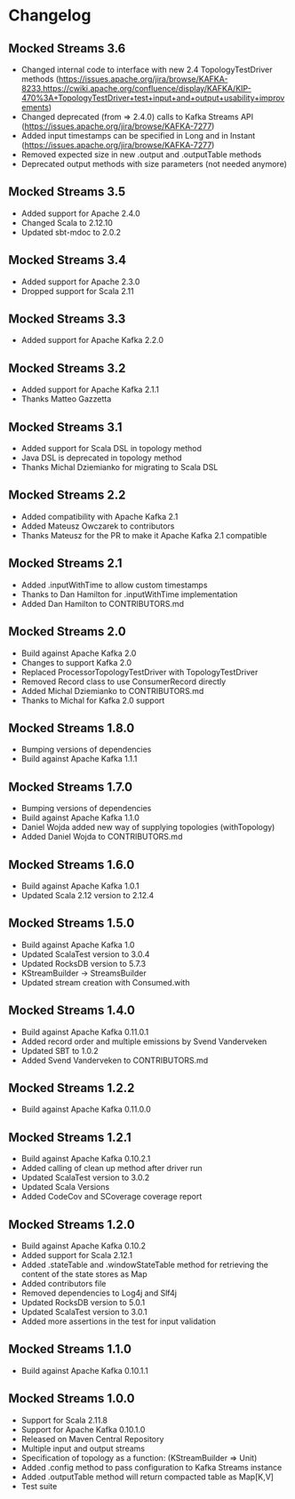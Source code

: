 # Changelog

## Mocked Streams 3.6

* Changed internal code to interface with new 2.4 TopologyTestDriver methods (https://issues.apache.org/jira/browse/KAFKA-8233,https://cwiki.apache.org/confluence/display/KAFKA/KIP-470%3A+TopologyTestDriver+test+input+and+output+usability+improvements)
* Changed deprecated (from => 2.4.0) calls to Kafka Streams API (https://issues.apache.org/jira/browse/KAFKA-7277) 
* Added input timestamps can be specified in Long and in Instant (https://issues.apache.org/jira/browse/KAFKA-7277)
* Removed expected size in new .output and .outputTable methods
* Deprecated output methods with size parameters (not needed anymore)

## Mocked Streams 3.5

* Added support for Apache 2.4.0
* Changed Scala to 2.12.10
* Updated sbt-mdoc to 2.0.2

## Mocked Streams 3.4

* Added support for Apache 2.3.0
* Dropped support for Scala 2.11

## Mocked Streams 3.3

* Added support for Apache Kafka 2.2.0

## Mocked Streams 3.2

* Added support for Apache Kafka 2.1.1
* Thanks Matteo Gazzetta

## Mocked Streams 3.1

* Added support for Scala DSL in topology method 
* Java DSL is deprecated in topology method
* Thanks Michal Dziemianko for migrating to Scala DSL 

## Mocked Streams 2.2

* Added compatibility with Apache Kafka 2.1 
* Added Mateusz Owczarek to contributors
* Thanks Mateusz for the PR to make it Apache Kafka 2.1 compatible

## Mocked Streams 2.1

* Added .inputWithTime to allow custom timestamps 
* Thanks to Dan Hamilton for .inputWithTime implementation
* Added Dan Hamilton to CONTRIBUTORS.md

## Mocked Streams 2.0

* Build against Apache Kafka 2.0
* Changes to support Kafka 2.0
* Replaced ProcessorTopologyTestDriver with TopologyTestDriver
* Removed Record class to use ConsumerRecord directly
* Added Michal Dziemianko to CONTRIBUTORS.md
* Thanks to Michal for Kafka 2.0 support

## Mocked Streams 1.8.0

* Bumping versions of dependencies
* Build against Apache Kafka 1.1.1

## Mocked Streams 1.7.0

* Bumping versions of dependencies
* Build against Apache Kafka 1.1.0
* Daniel Wojda added new way of supplying topologies (withTopology)
* Added Daniel Wojda to CONTRIBUTORS.md

## Mocked Streams 1.6.0

* Build against Apache Kafka 1.0.1
* Updated Scala 2.12 version to 2.12.4

## Mocked Streams 1.5.0

* Build against Apache Kafka 1.0
* Updated ScalaTest version to 3.0.4
* Updated RocksDB version to 5.7.3
* KStreamBuilder -> StreamsBuilder
* Updated stream creation with Consumed.with

## Mocked Streams 1.4.0

* Build against Apache Kafka 0.11.0.1
* Added record order and multiple emissions by Svend Vanderveken
* Updated SBT to 1.0.2
* Added Svend Vanderveken to CONTRIBUTORS.md

## Mocked Streams 1.2.2

* Build against Apache Kafka 0.11.0.0

## Mocked Streams 1.2.1

* Build against Apache Kafka 0.10.2.1
* Added calling of clean up method after driver run 
* Updated ScalaTest version to 3.0.2
* Updated Scala Versions 
* Added CodeCov and SCoverage coverage report

## Mocked Streams 1.2.0

* Build against Apache Kafka 0.10.2
* Added support for Scala 2.12.1
* Added .stateTable and .windowStateTable method for retrieving the content of the state stores as Map
* Added contributors file
* Removed dependencies to Log4j and Slf4j
* Updated RocksDB version to 5.0.1
* Updated ScalaTest version to 3.0.1
* Added more assertions in the test for input validation 

## Mocked Streams 1.1.0 

* Build against Apache Kafka 0.10.1.1

## Mocked Streams 1.0.0

* Support for Scala 2.11.8
* Support for Apache Kafka 0.10.1.0
* Released on Maven Central Repository
* Multiple input and output streams
* Specification of topology as a function: (KStreamBuilder => Unit)
* Added .config method to pass configuration to Kafka Streams instance
* Added .outputTable method will return compacted table as Map[K,V]
* Test suite

